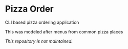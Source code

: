 # Pizza Order
CLI based pizza ordering application

This was modeled after menus from common pizza places

*This repository is not maintained.*
